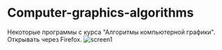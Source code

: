 # Computer-graphics-algorithms

Некоторые программы с курса "Алгоритмы компьютерной графики". Открывать через Firefox.
![screen1](https://user-images.githubusercontent.com/86073105/181936791-07e19c56-a0ec-4bd0-8a85-9f7fd07a0524.png)
